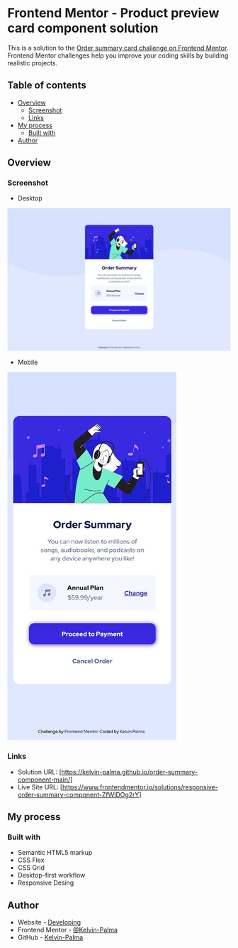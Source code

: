 # Frontend Mentor - Product preview card component solution

This is a solution to the [Order summary card challenge on Frontend Mentor](https://www.frontendmentor.io/challenges/order-summary-component-QlPmajDUj). Frontend Mentor challenges help you improve your coding skills by building realistic projects. 

## Table of contents

- [Overview](#overview)
  - [Screenshot](#screenshot)
  - [Links](#links)
- [My process](#my-process)
  - [Built with](#built-with)
- [Author](#author)

## Overview

### Screenshot

- Desktop
  
![](/images/desktop.jpg)

- Mobile

![](/images/mobile.jpg)

### Links

- Solution URL: [https://kelvin-palma.github.io/order-summary-component-main/]
- Live Site URL: [https://www.frontendmentor.io/solutions/responsive-order-summary-component-ZfWlDOg2rY]

## My process

### Built with

- Semantic HTML5 markup
- CSS Flex
- CSS Grid
- Desktop-first workflow
- Responsive Desing

## Author

- Website - [Developing]()
- Frontend Mentor - [@Kelvin-Palma](https://www.frontendmentor.io/profile/Kelvin-Palma)
- GitHub - [Kelvin-Palma](https://github.com/Kelvin-Palma)